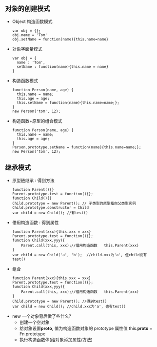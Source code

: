 ## 对象的创建模式

- Object 构造函数模式
  ```
  var obj = {};
  obj.name = 'Tom'
  obj.setName = function(name){this.name=name}
  ```
- 对象字面量模式
  ```
  var obj = {
    name : 'Tom',
    setName : function(name){this.name = name}
  }
  ```
- 构造函数模式
  ```
  function Person(name, age) {
    this.name = name;
    this.age = age;
    this.setName = function(name){this.name=name;};
  }
  new Person('tom', 12);
  ```
- 构造函数+原型的组合模式
  ```
  function Person(name, age) {
    this.name = name;
    this.age = age;
  }
  Person.prototype.setName = function(name){this.name=name;};
  new Person('tom', 12);
  ```

## 继承模式

- 原型链继承 : 得到方法
  ```
  function Parent(){}
  Parent.prototype.test = function(){};
  function Child(){}
  Child.prototype = new Parent(); // 子类型的原型指向父类型实例
  Child.prototype.constructor = Child
  var child = new Child(); //有test()
  ```
- 借用构造函数 : 得到属性
  ```
  function Parent(xxx){this.xxx = xxx}
  Parent.prototype.test = function(){};
  function Child(xxx,yyy){
      Parent.call(this, xxx);//借用构造函数   this.Parent(xxx)
  }
  var child = new Child('a', 'b');  //child.xxx为'a', 但child没有test()
  ```
- 组合
  ```
  function Parent(xxx){this.xxx = xxx}
  Parent.prototype.test = function(){};
  function Child(xxx,yyy){
      Parent.call(this, xxx);//借用构造函数   this.Parent(xxx)
  }
  Child.prototype = new Parent(); //得到test()
  var child = new Child(); //child.xxx为'a', 也有test()
  ```
- new 一个对象背后做了些什么?
  - 创建一个空对象
  - 给对象设置**proto**, 值为构造函数对象的 prototype 属性值 this.**proto** = Fn.prototype
  - 执行构造函数体(给对象添加属性/方法)
